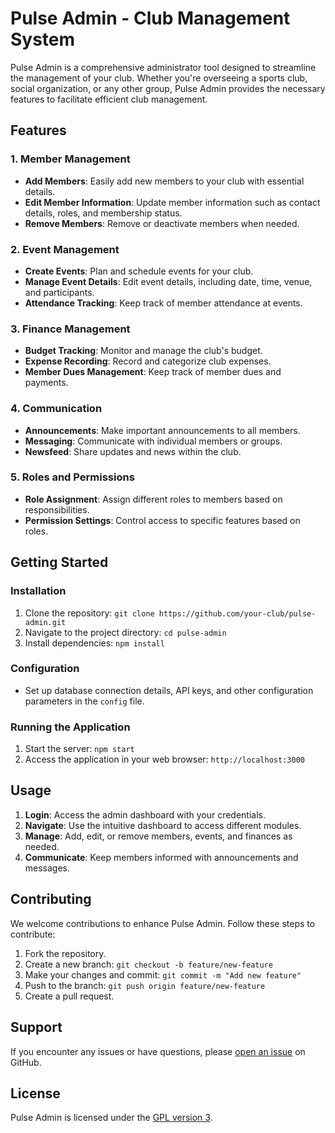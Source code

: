 # Pulse Admin - Club Management System

Pulse Admin is a comprehensive administrator tool designed to streamline the management of your club. Whether you're overseeing a sports club, social organization, or any other group, Pulse Admin provides the necessary features to facilitate efficient club management.

## Features

### 1. Member Management

- **Add Members**: Easily add new members to your club with essential details.
- **Edit Member Information**: Update member information such as contact details, roles, and membership status.
- **Remove Members**: Remove or deactivate members when needed.

### 2. Event Management

- **Create Events**: Plan and schedule events for your club.
- **Manage Event Details**: Edit event details, including date, time, venue, and participants.
- **Attendance Tracking**: Keep track of member attendance at events.

### 3. Finance Management

- **Budget Tracking**: Monitor and manage the club's budget.
- **Expense Recording**: Record and categorize club expenses.
- **Member Dues Management**: Keep track of member dues and payments.

### 4. Communication

- **Announcements**: Make important announcements to all members.
- **Messaging**: Communicate with individual members or groups.
- **Newsfeed**: Share updates and news within the club.

### 5. Roles and Permissions

- **Role Assignment**: Assign different roles to members based on responsibilities.
- **Permission Settings**: Control access to specific features based on roles.

## Getting Started

### Installation

1. Clone the repository: `git clone https://github.com/your-club/pulse-admin.git`
2. Navigate to the project directory: `cd pulse-admin`
3. Install dependencies: `npm install`

### Configuration

- Set up database connection details, API keys, and other configuration parameters in the `config` file.

### Running the Application

1. Start the server: `npm start`
2. Access the application in your web browser: `http://localhost:3000`

## Usage

1. **Login**: Access the admin dashboard with your credentials.
2. **Navigate**: Use the intuitive dashboard to access different modules.
3. **Manage**: Add, edit, or remove members, events, and finances as needed.
4. **Communicate**: Keep members informed with announcements and messages.

## Contributing

We welcome contributions to enhance Pulse Admin. Follow these steps to contribute:

1. Fork the repository.
2. Create a new branch: `git checkout -b feature/new-feature`
3. Make your changes and commit: `git commit -m "Add new feature"`
4. Push to the branch: `git push origin feature/new-feature`
5. Create a pull request.

## Support

If you encounter any issues or have questions, please [open an issue](https://github.com/your-club/pulse-admin/issues) on GitHub.

## License

Pulse Admin is licensed under the [GPL version 3](LICENSE).
